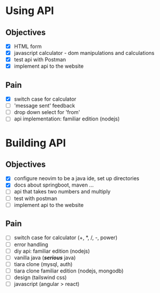 # Using API

## Objectives

- [X] HTML form
- [X] javascript calculator - dom manipulations and calculations
- [X] test api with Postman
- [X] implement api to the website

## Pain

- [X] switch case for calculator
- [ ] 'message sent' feedback
- [ ] drop down select for 'from'
- [ ] api implementation: familiar edition (nodejs)

# Building API

## Objectives

- [X] configure neovim to be a java ide, set up directories
- [X] docs about springboot, maven ...
- [ ] api that takes two numbers and multiply
- [ ] test with postman
- [ ] implement api to the website

## Pain

- [ ] switch case for calculator (+, *, /, -, power)
- [ ] error handling
- [ ] diy api: familiar edition (nodejs)
- [ ] vanilla java (*__serious__* java)
- [ ] tiara clone (mysql, auth)
- [ ] tiara clone familiar edition (nodejs, mongodb)
- [ ] design (tailswind css)
- [ ] javascript (angular > react)
